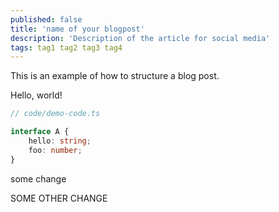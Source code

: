 ```yaml
---
published: false
title: 'name of your blogpost'
description: 'Description of the article for social media'
tags: tag1 tag2 tag3 tag4
---
```


This is an example of how to structure a blog post.

Hello, world!

```ts
// code/demo-code.ts

interface A {
	hello: string;
	foo: number;
}
```

some change

SOME OTHER CHANGE
